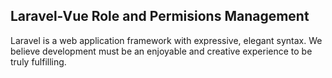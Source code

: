 
## Laravel-Vue Role and Permisions Management 

Laravel is a web application framework with expressive, elegant syntax. We believe development must be an enjoyable and creative experience to be truly fulfilling.
